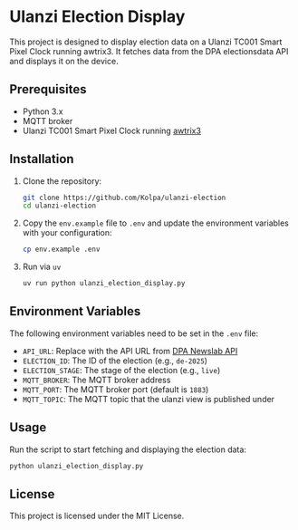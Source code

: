# Ulanzi Election Display

This project is designed to display election data on a Ulanzi TC001 Smart Pixel Clock running awtrix3. It fetches data from the DPA electionsdata API and displays it on the device.

## Prerequisites

- Python 3.x
- MQTT broker
- Ulanzi TC001 Smart Pixel Clock running [awtrix3](https://blueforcer.github.io/awtrix3)

## Installation

1. Clone the repository:
    ```bash
    git clone https://github.com/Kolpa/ulanzi-election
    cd ulanzi-election
    ```

2. Copy the `env.example` file to `.env` and update the environment variables with your configuration:
    ```bash
    cp env.example .env
    ```

3. Run via `uv`
    ```bash
    uv run python ulanzi_election_display.py
    ```


## Environment Variables

The following environment variables need to be set in the `.env` file:

- `API_URL`: Replace with the API URL from [DPA Newslab API](https://api-portal.dpa-newslab.com/api/electionsdata)
- `ELECTION_ID`: The ID of the election (e.g., `de-2025`)
- `ELECTION_STAGE`: The stage of the election (e.g., `live`)
- `MQTT_BROKER`: The MQTT broker address
- `MQTT_PORT`: The MQTT broker port (default is `1883`)
- `MQTT_TOPIC`: The MQTT topic that the ulanzi view is published under

## Usage

Run the script to start fetching and displaying the election data:
```bash
python ulanzi_election_display.py
```

## License

This project is licensed under the MIT License.
